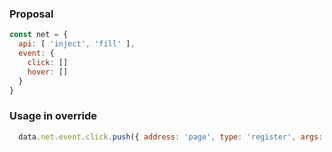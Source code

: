 ### Proposal

```js
const net = {
  api: [ 'inject', 'fill' ],
  event: {
    click: []
    hover: []
  }
}
```



### Usage in override
```js
  data.net.event.click.push({ address: 'page', type: 'register', args: rainbow_theme })
```
